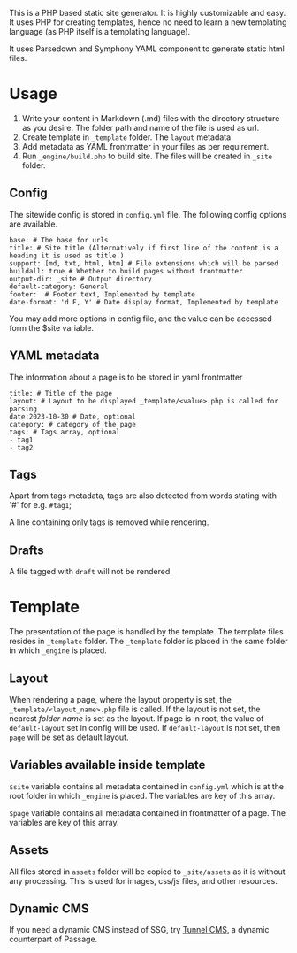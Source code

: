 This is a PHP based static site generator. It is highly customizable and easy. It uses PHP for creating templates, hence no need to learn a new templating language (as PHP itself is a templating language).

It uses Parsedown and Symphony YAML component to generate static html files.

# Usage
1. Write your content in Markdown (.md) files with the directory structure as you desire. The folder path and name of the file is used as url.
2. Create template in `_template` folder. The `layout` metadata
3. Add metadata as YAML frontmatter in your files as per requirement.
4. Run `_engine/build.php` to build site. The files will be created in `_site` folder.

## Config

The sitewide config is stored in `config.yml` file. The following config options are available.
```
base: # The base for urls
title: # Site title (Alternatively if first line of the content is a heading it is used as title.)
support: [md, txt, html, htm] # File extensions which will be parsed
buildall: true # Whether to build pages without frontmatter
output-dir: _site # Output directory
default-category: General 
footer:  # Footer text, Implemented by template
date-format: 'd F, Y' # Date display format, Implemented by template
```

You may add more options in config file, and the value can be accessed form the $site variable.

## YAML metadata

The information about a page is to be stored in yaml frontmatter

```
title: # Title of the page
layout: # Layout to be displayed _template/<value>.php is called for parsing
date:2023-10-30 # Date, optional
category: # category of the page
tags: # Tags array, optional
- tag1
- tag2
```

## Tags

Apart from tags metadata, tags are also detected from words stating with '#' for e.g. `#tag1`;

A line containing only tags is removed while rendering.

## Drafts

A file tagged with `draft` will not be rendered.

# Template

The presentation of the page is handled by the template. The template files resides in `_template` folder. The `_template` folder is placed in the same folder in which `_engine` is placed.

## Layout

When rendering a page, where the layout property is set, the `_template/<layout_name>.php` file is called.  If the layout is not set, the nearest *folder name* is set as the layout. If page is in root, the value of `default-layout` set in config will be used. If `default-layout` is not set, then `page` will be set as default layout.

## Variables available inside template
`$site` variable contains all metadata contained in `config.yml` which is at the root folder in which `_engine` is placed. The variables are key of this array.

`$page` variable contains all metadata contained in frontmatter of a page. The variables are key of this array.

## Assets

All files stored in `assets` folder will be copied to `_site/assets` as it is without any processing. This is used for images, css/js files, and other resources.

## Dynamic CMS

If you need a dynamic CMS instead of SSG, try [Tunnel CMS](https://reactivematter.github.io/tunnelcms/), a dynamic counterpart of Passage.